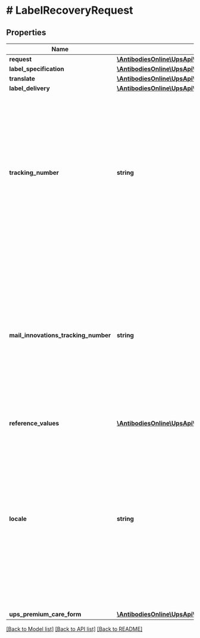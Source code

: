 # # LabelRecoveryRequest

## Properties

Name | Type | Description | Notes
------------ | ------------- | ------------- | -------------
**request** | [**\AntibodiesOnline\UpsApi\Shipping\Model\LabelRecoveryRequestRequest**](LabelRecoveryRequestRequest.md) |  |
**label_specification** | [**\AntibodiesOnline\UpsApi\Shipping\Model\LabelRecoveryRequestLabelSpecification**](LabelRecoveryRequestLabelSpecification.md) |  | [optional]
**translate** | [**\AntibodiesOnline\UpsApi\Shipping\Model\LabelRecoveryRequestTranslate**](LabelRecoveryRequestTranslate.md) |  | [optional]
**label_delivery** | [**\AntibodiesOnline\UpsApi\Shipping\Model\LabelRecoveryRequestLabelDelivery**](LabelRecoveryRequestLabelDelivery.md) |  | [optional]
**tracking_number** | **string** | Small Package Tracking Number. Required if Mail Innovations Tracking Number or ReferenceNumber/Value and ShipperNumber is not provided.  If only TrackingNumber is provided, the request will be treated as Small Package Shipment. Label Recovery will return label for Small Package Tracking Number. If both, TrackingNumber and MailInnovationsTrackingNumber are provided, the request will be treated as Dual Mail Innovations Return Shipment. Label Recovery will return two labels one each for - Small Package Tracking Number and Mail Innovations Return Tracking Number. | [optional]
**mail_innovations_tracking_number** | **string** | Mail Innovations Tracking Number.  Required if Tracking Number or ReferenceNumber/Value is not populated.  If only MailInnovationsTrackingNumber is provided, the request will be treated as Single Mail Innovations Return Shipment. Label Recovery will return label for Mail Innovations Return Tracking Number. If both, TrackingNumber and MailInnovationsTrackingNumber are provided, the request will be treated as Dual Mail Innovations Return Shipment. Label Recovery will return two labels one each for - Small Package Tracking Number and Mail Innovations Return Tracking Number. | [optional]
**reference_values** | [**\AntibodiesOnline\UpsApi\Shipping\Model\LabelRecoveryRequestReferenceValues**](LabelRecoveryRequestReferenceValues.md) |  | [optional]
**locale** | **string** | Represents 5 character ISO Locale that allows the user to request Reference Number Code on Label, Label instructions, Receipt instructions (if available for given tracking number) and High Value Report (if available for given tracking number) in desired language.  Locale is specified by the combination of language code and country or territory code - 2 character language code and 2 character country code seperated by an underscore (&#39;_&#39;) character. Example - de_DE. Please refer to Appendix for supported values for Locale.  Either Translate container or Locale element can be present in a given request. Both can&#39;t be requested together in same request. | [optional]
**ups_premium_care_form** | [**\AntibodiesOnline\UpsApi\Shipping\Model\LabelRecoveryRequestUPSPremiumCareForm**](LabelRecoveryRequestUPSPremiumCareForm.md) |  | [optional]

[[Back to Model list]](../../README.md#models) [[Back to API list]](../../README.md#endpoints) [[Back to README]](../../README.md)
